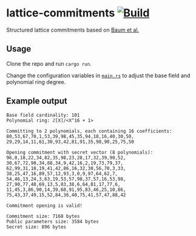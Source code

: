 # lattice-commitments [![Build](https://img.shields.io/circleci/build/github/chancehudson/lattice-commitments/main)](https://dl.circleci.com/status-badge/redirect/gh/chancehudson/lattice-commitments/tree/main)

Structured lattice commitments based on [Baum et al.](https://eprint.iacr.org/2016/997.pdf)

## Usage

Clone the repo and run `cargo run`.

Change the configuration variables in [`main.rs`](./src/main.rs#L19) to adjust the base field and polynomial ring degree.

## Example output

```
Base field cardinality: 101
Polynomial ring: ℤ[X]/<X^16 + 1>

Committing to 2 polynomials, each containing 16 coefficients:
80,53,67,70,1,53,39,98,45,35,94,18,16,40,30,50,
29,29,14,11,61,30,93,42,81,91,35,98,90,25,75,50

Opening commitment with secret vector (8 polynomials):
96,0,18,22,34,82,35,98,23,28,17,32,39,90,52,
30,67,72,98,34,88,34,9,42,16,2,19,73,79,37,
62,99,31,18,19,41,42,86,16,32,30,56,70,3,33,
38,25,47,16,89,57,12,93,3,0,9,97,64,62,7,
54,46,13,24,3,63,19,53,57,98,37,57,16,53,98,
27,90,77,48,69,13,5,83,38,6,64,81,17,77,6,
11,45,3,86,90,14,39,68,91,95,83,46,25,10,86,
75,43,37,49,15,52,84,36,40,75,41,57,47,88,42

Commitment opening is valid!

Commitment size: 7168 bytes
Public parameters size: 3584 bytes
Secret size: 896 bytes
```
